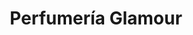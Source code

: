 ---
title: "Perfumería Glamour"
url: /ciudad-autonoma-de-buenos-aires/perfumeria-glamour/
shop: perfumería
---